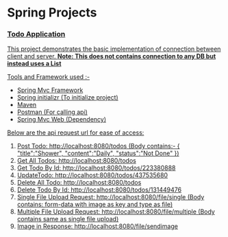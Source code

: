 <h1>Spring Projects</h1>
<h3><a href="https://github.com/ShrishJaiswal/Spring_Projects/tree/main/TODO%20Application/todoapplication">Todo Application</h3>
<p>This project demonstrates the basic implementation of connection between client and server. <b>Note: This does not contains connection to any DB but instead uses a List</b></p>
<p>Tools and Framework used :- </p>
<ul>
  <li>Spring Mvc Framework</li>
  <li>Spring initializr (To initialize project)</li>
  <li>Maven</li>
  <li>Postman (For calling api)</li>
  <li>Spring Mvc Web (Dependency)</li>
</ul>
<p>Below are the api request url for ease of access: </p>
<ol>
  <li>Post Todo: http://localhost:8080/todos (Body contains:- {
    "title":"Shower",
    "content":"Daily",
    "status":"Not Done"
})</li>
  <li>Get All Todos: http://localhost:8080/todos</li>
  <li>Get Todo By Id: http://localhost:8080/todos/223380888
</li>
  <li>UpdateTodo: http://localhost:8080/todos/437535680</li>
  <li>Delete All Todo: http://localhost:8080/todos</li>
  <li>Delete Todo By Id: http://localhost:8080/todos/131449476</li>
  <li>Single File Upload Request: http://localhost:8080/file/single (Body contains: form-data with image as key and type as file)</li>
  <li>Multiple File Upload Request: http://localhost:8080/file/multiple (Body contains same as single file upload)</li>
  <li>Image in Response: http://localhost:8080/file/sendimage</li>
</ol>
